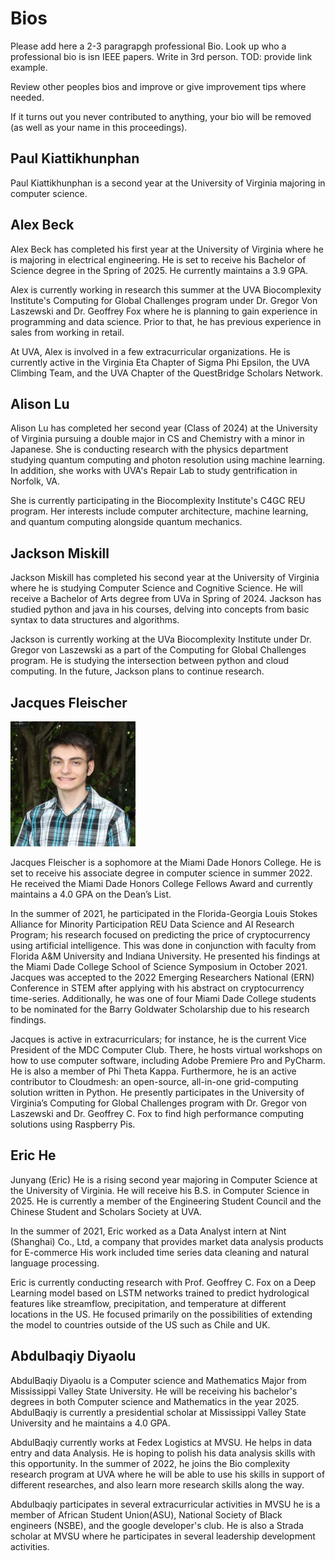 # Bios

Please add here a 2-3 paragrapgh professional Bio. Look up who a professional 
bio is isn IEEE papers. Write in 3rd person. TOD: provide link example.

Review other peoples bios and improve or give improvement tips where needed.

If it turns out you never contributed to anything, your bio will be removed 
(as well as your name in this proceedings).

## Paul Kiattikhunphan

Paul Kiattikhunphan is a second year at the University of Virginia majoring in computer science. 

## Alex Beck

Alex Beck has completed his first year at the University of Virginia where he is 
majoring in electrical engineering. He is set to receive his Bachelor of Science degree
in the Spring of 2025. He currently maintains a 3.9 GPA. 

Alex is currently working in research this summer at the UVA Biocomplexity Institute's
Computing for Global Challenges program under Dr. Gregor Von Laszewski and Dr. Geoffrey
Fox where he is planning to gain experience in programming and data science. Prior to 
that, he has previous experience in sales from working in retail. 

At UVA, Alex is involved in a few extracurricular organizations. He is currently active
in the Virginia Eta Chapter of Sigma Phi Epsilon, the UVA Climbing Team, and the 
UVA Chapter of the QuestBridge Scholars Network.

## Alison Lu

Alison Lu has completed her second year (Class of 2024) at the University of Virginia pursuing a
double major in CS and Chemistry with a minor in Japanese. She is conducting research with the
physics department studying quantum computing and photon resolution using machine learning. In 
addition, she works with UVA's Repair Lab to study gentrification in Norfolk, VA.

She is currently participating in the Biocomplexity Institute's C4GC REU program. Her interests
include computer architecture, machine learning, and quantum computing alongside quantum mechanics.

## Jackson Miskill

Jackson Miskill has completed his second year at the University
of Virginia where he is studying Computer Science and Cognitive
Science. He will receive a Bachelor of Arts degree from UVa in
Spring of 2024. Jackson has studied python and java in his courses,
delving into concepts from basic syntax to data structures and algorithms. 

Jackson is currently working at the UVa Biocomplexity Institute 
under Dr. Gregor von Laszewski as a part of the Computing for 
Global Challenges program. He is studying the intersection
between python and cloud computing. In the future, Jackson plans
to continue research. 

## Jacques Fleischer

![Jacques's Picture](project/images/bio/jacques.jpg)

Jacques Fleischer is a sophomore at the Miami Dade Honors College. 
He is set to receive his associate degree in computer science in 
summer 2022. He received the Miami Dade Honors College Fellows 
Award and currently maintains a 4.0 GPA on the Dean’s List.

In the summer of 2021, he participated in the Florida-Georgia 
Louis Stokes Alliance for Minority Participation REU Data
Science and AI Research Program; his research focused on 
predicting the price of cryptocurrency using artificial
intelligence. This was done in conjunction with faculty from 
Florida A&M University and Indiana University. He presented
his findings at the Miami Dade College School of Science 
Symposium in October 2021. Jacques was accepted to the 2022
Emerging Researchers National (ERN) Conference in STEM after 
applying with his abstract on cryptocurrency time-series.
Additionally, he was one of four Miami Dade College students 
to be nominated for the Barry Goldwater Scholarship due to
his research findings.

Jacques is active in extracurriculars; for instance, he is the 
current Vice President of the MDC Computer Club. There, he hosts 
virtual workshops on how to use computer software, including 
Adobe Premiere Pro and PyCharm. He is also a member of Phi Theta 
Kappa. Furthermore, he is an active contributor to Cloudmesh: an 
open-source, all-in-one grid-computing solution written in 
Python. He presently participates in the University of Virginia’s 
Computing for Global Challenges program with Dr. 
Gregor von Laszewski and Dr. Geoffrey C. Fox to find high 
performance computing solutions using Raspberry Pis.

## Eric He

Junyang (Eric) He is a rising second year majoring in Computer Science
at the University of Virginia. He will receive his B.S. in Computer 
Science in 2025. He is currently a member of the Engineering Student
Council and the Chinese Student and Scholars Society at UVA.

In the summer of 2021, Eric worked as a Data Analyst intern at Nint (Shanghai)
Co., Ltd, a company that provides market data analysis products for E-commerce
His work included time series data cleaning and natural language processing.

Eric is currently conducting research with Prof. Geoffrey C. Fox on a 
Deep Learning model based on LSTM networks trained to predict hydrological 
features like streamflow, precipitation, and temperature at different locations 
in the US. He focused primarily on the possibilities of extending the model to 
countries outside of the US such as Chile and UK. 


## Abdulbaqiy Diyaolu
 
AbdulBaqiy Diyaolu is a Computer science and Mathematics Major from
Mississippi Valley State University. He will be receiving his bachelor's 
degrees in both Computer science and Mathematics in the year 2025. 
AbdulBaqiy is currently a presidential scholar at 
Mississippi Valley State University and he maintains a 4.0 GPA.


AbdulBaqiy currently works at Fedex Logistics at MVSU. He helps in
data entry and data Analysis. He is hoping to polish his data analysis
skills with this opportunity. In the summer of 2022, he joins the Bio 
complexity research program at UVA where he will be able to use his skills
in support of different researches, and also learn more research skills along
the way.

Abdulbaqiy participates in several extracurricular activities in MVSU he
is a member of African Student Union(ASU), National Society of Black engineers
(NSBE), and the google developer's club. He is also a Strada scholar at MVSU
where he participates in several leadership development activities.



